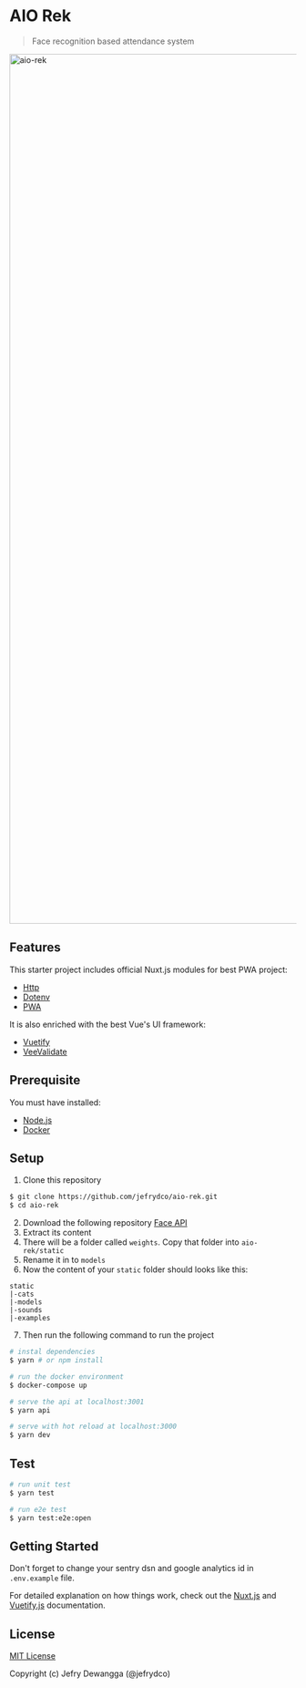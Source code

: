 # AIO Rek

> Face recognition based attendance system

<img width="2620" height="1526" src="https://repository-images.githubusercontent.com/182638111/fedded00-8811-11ea-9d5c-398c5ab3562b" alt="aio-rek">

## Features

This starter project includes official Nuxt.js modules for best PWA project:

- [Http](https://github.com/nuxt/http)
- [Dotenv](https://github.com/nuxt-community/dotenv-module)
- [PWA](https://github.com/nuxt-community/pwa-module)

It is also enriched with the best Vue's UI framework:

- [Vuetify](https://vuetifyjs.com)
- [VeeValidate](https://logaretm.github.io/vee-validate)

## Prerequisite

You must have installed:

- [Node.js](https://nodejs.org/en/)
- [Docker](https://docs.docker.com/)

## Setup

1. Clone this repository

```bash
$ git clone https://github.com/jefrydco/aio-rek.git
$ cd aio-rek
```

2. Download the following repository [Face API](https://github.com/justadudewhohacks/face-api.js)
3. Extract its content
4. There will be a folder called `weights`. Copy that folder into `aio-rek/static`
5. Rename it in to `models`
6. Now the content of your `static` folder should looks like this:

```
static
|-cats
|-models
|-sounds
|-examples
```

7. Then run the following command to run the project

```bash
# instal dependencies
$ yarn # or npm install

# run the docker environment
$ docker-compose up

# serve the api at localhost:3001
$ yarn api

# serve with hot reload at localhost:3000
$ yarn dev
```

## Test

```bash
# run unit test
$ yarn test

# run e2e test
$ yarn test:e2e:open
```

## Getting Started

Don't forget to change your sentry dsn and google analytics id in `.env.example` file.

For detailed explanation on how things work, check out the [Nuxt.js](https://github.com/nuxt/nuxt.js) and [Vuetify.js](https://vuetifyjs.com/) documentation.

## License

[MIT License](./license.md)

Copyright (c) Jefry Dewangga (@jefrydco)
